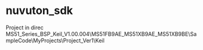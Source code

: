 # nuvuton_sdk
Project in direc MS51_Series_BSP_Keil_V1.00.004\MS51FB9AE_MS51XB9AE_MS51XB9BE\SampleCode\MyProjects\Project_Ver1\Keil
